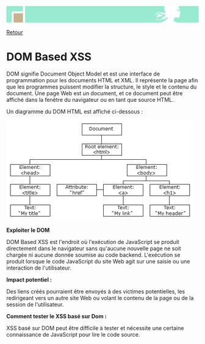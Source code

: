 ![separe](https://github.com/studoo-app/.github/blob/main/profile/studoo-banner-logo.png)

[Retour](intro.md)
# DOM Based XSS

DOM signifie Document Object Model et est une interface de programmation pour les documents HTML et XML.
Il représente la page afin que les programmes puissent modifier la structure, le style et le contenu du document.
Une page Web est un document, et ce document peut être affiché dans la fenêtre du navigateur ou en tant que
source HTML.

Un diagramme du DOM HTML est affiché ci-dessous :

![dom-xss-1](images/dom-xss-1.png)

**Exploiter le DOM**

DOM Based XSS est l'endroit où l'exécution de JavaScript se produit directement dans le navigateur sans qu'aucune
nouvelle page ne soit chargée ni aucune donnée soumise au code backend. L'exécution se produit lorsque le code
JavaScript du site Web agit sur une saisie ou une interaction de l'utilisateur.

**Impact potentiel :**

Des liens créés pourraient être envoyés à des victimes potentielles, les redirigeant vers un autre site Web ou
volant le contenu de la page ou de la session de l'utilisateur.

**Comment tester le XSS basé sur Dom :**

XSS basé sur DOM peut être difficile à tester et nécessite une certaine connaissance de JavaScript pour lire
le code source. 